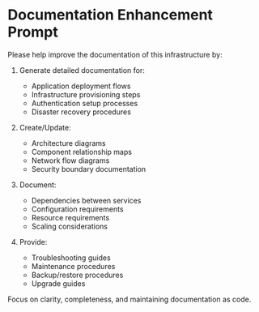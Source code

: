 # Documentation Enhancement Prompt

Please help improve the documentation of this infrastructure by:

1. Generate detailed documentation for:

   - Application deployment flows
   - Infrastructure provisioning steps
   - Authentication setup processes
   - Disaster recovery procedures

2. Create/Update:

   - Architecture diagrams
   - Component relationship maps
   - Network flow diagrams
   - Security boundary documentation

3. Document:

   - Dependencies between services
   - Configuration requirements
   - Resource requirements
   - Scaling considerations

4. Provide:
   - Troubleshooting guides
   - Maintenance procedures
   - Backup/restore procedures
   - Upgrade guides

Focus on clarity, completeness, and maintaining documentation as code.
